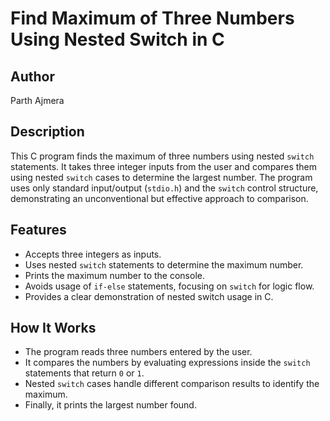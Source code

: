 # Find Maximum of Three Numbers Using Nested Switch in C

## Author
Parth Ajmera

## Description
This C program finds the maximum of three numbers using nested `switch` statements. It takes three integer inputs from the user and compares them using nested `switch` cases to determine the largest number. The program uses only standard input/output (`stdio.h`) and the `switch` control structure, demonstrating an unconventional but effective approach to comparison.

## Features
- Accepts three integers as inputs.
- Uses nested `switch` statements to determine the maximum number.
- Prints the maximum number to the console.
- Avoids usage of `if-else` statements, focusing on `switch` for logic flow.
- Provides a clear demonstration of nested switch usage in C.

## How It Works
- The program reads three numbers entered by the user.
- It compares the numbers by evaluating expressions inside the `switch` statements that return `0` or `1`.
- Nested `switch` cases handle different comparison results to identify the maximum.
- Finally, it prints the largest number found.
